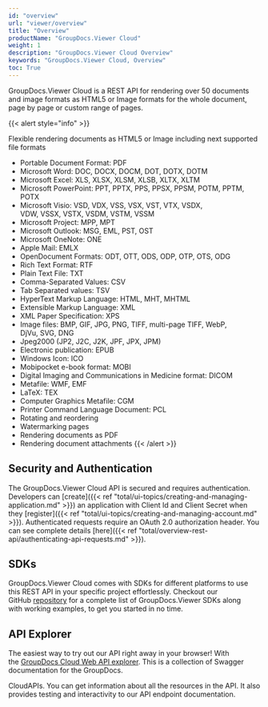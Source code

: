 ```yaml
---
id: "overview"
url: "viewer/overview"
title: "Overview"
productName: "GroupDocs.Viewer Cloud"
weight: 1
description: "GroupDocs.Viewer Cloud Overview"
keywords: "GroupDocs.Viewer Cloud, Overview"
toc: True
---
```


GroupDocs.Viewer Cloud is a REST API for rendering over 50 documents and image formats as HTML5 or Image formats for the whole document, page by page or custom range of pages.

{{< alert style="info" >}}

Flexible rendering documents as HTML5 or Image including next supported file formats

* Portable Document Format: PDF
* Microsoft Word: DOC, DOCX, DOCM, DOT, DOTX, DOTM
* Microsoft Excel: XLS, XLSX, XLSM, XLSB, XLTX, XLTM
* Microsoft PowerPoint: PPT, PPTX, PPS, PPSX, PPSM, POTM, PPTM, POTX
* Microsoft Visio: VSD, VDX, VSS, VSX, VST, VTX, VSDX, VDW, VSSX, VSTX, VSDM, VSTM, VSSM
* Microsoft Project: MPP, MPT
* Microsoft Outlook: MSG, EML, PST, OST
* Microsoft OneNote: ONE
* Apple Mail: EMLX
* OpenDocument Formats: ODT, OTT, ODS, ODP, OTP, OTS, ODG
* Rich Text Format: RTF
* Plain Text File: TXT
* Comma-Separated Values: CSV
* Tab Separated values: TSV
* HyperText Markup Language: HTML, MHT, MHTML
* Extensible Markup Language: XML
* XML Paper Specification: XPS
* Image files: BMP, GIF, JPG, PNG, TIFF, multi-page TIFF, WebP, DjVu, SVG, DNG
* Jpeg2000 (JP2, J2C, J2K, JPF, JPX, JPM)
* Electronic publication: EPUB
* Windows Icon: ICO
* Mobipocket e-book format: MOBI
* Digital Imaging and Communications in Medicine format: DICOM
* Metafile: WMF, EMF
* LaTeX: TEX
* Computer Graphics Metafile: CGM
* Printer Command Language Document: PCL
* Rotating and reordering
* Watermarking pages
* Rendering documents as PDF
* Rendering document attachments
{{< /alert >}}

## Security and Authentication

The GroupDocs.Viewer Cloud API is secured and requires authentication. Developers can [create]({{< ref "total/ui-topics/creating-and-managing-application.md" >}}) an application with Client Id and Client Secret when they [register]({{< ref "total/ui-topics/creating-and-managing-account.md" >}}). Authenticated requests require an OAuth 2.0 authorization header. You can see complete details [here]({{< ref "total/overview-rest-api/authenticating-api-requests.md" >}}).

## SDKs

GroupDocs.Viewer Cloud comes with SDKs for different platforms to use this REST API in your specific project effortlessly. Checkout our GitHub [repository](https://github.com/groupdocs-viewer-cloud) for a complete list of GroupDocs.Viewer SDKs along with working examples, to get you started in no time.

## API Explorer

The easiest way to try out our API right away in your browser! With the [GroupDocs Cloud Web API explorer](https://apireference.groupdocs.cloud/viewer/). This is a collection of Swagger documentation for the GroupDocs.

CloudAPIs. You can get information about all the resources in the API. It also provides testing and interactivity to our API endpoint documentation.
